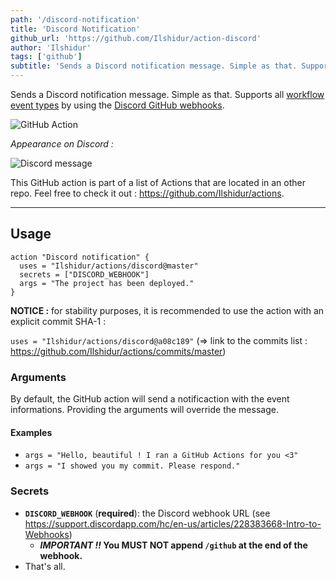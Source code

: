 ```yaml
---
path: '/discord-notification'
title: 'Discord Notification'
github_url: 'https://github.com/Ilshidur/action-discord'
author: 'Ilshidur'
tags: ['github']
subtitle: 'Sends a Discord notification message. Simple as that. Supports all workflow event types by using the Discord GitHub webhooks.'
---
```


Sends a Discord notification message. Simple as that.
Supports all [workflow event types](https://developer.github.com/webhooks/#events) by using the [Discord GitHub webhooks](https://discordapp.com/developers/docs/resources/webhook#execute-githubcompatible-webhook).

![GitHub Action](action.png 'GitHub Action')

_Appearance on Discord :_

![Discord message](discord.png 'Discord message')

This GitHub action is part of a list of Actions that are located in an other repo. Feel free to check it out : https://github.com/Ilshidur/actions.

<hr/>

## Usage

```
action "Discord notification" {
  uses = "Ilshidur/actions/discord@master"
  secrets = ["DISCORD_WEBHOOK"]
  args = "The project has been deployed."
}
```

**NOTICE :** for stability purposes, it is recommended to use the action with an explicit commit SHA-1 :

`uses = "Ilshidur/actions/discord@a08c189"` (=> link to the commits list : https://github.com/Ilshidur/actions/commits/master)

### Arguments

By default, the GitHub action will send a notificaction with the event informations. Providing the arguments will override the message.

#### Examples

- `args = "Hello, beautiful ! I ran a GitHub Actions for you <3"`
- `args = "I showed you my commit. Please respond."`

### Secrets

- **`DISCORD_WEBHOOK`** (**required**): the Discord webhook URL (see https://support.discordapp.com/hc/en-us/articles/228383668-Intro-to-Webhooks)
  - **_IMPORTANT !!_ You MUST NOT append `/github` at the end of the webhook.**
- That's all.
